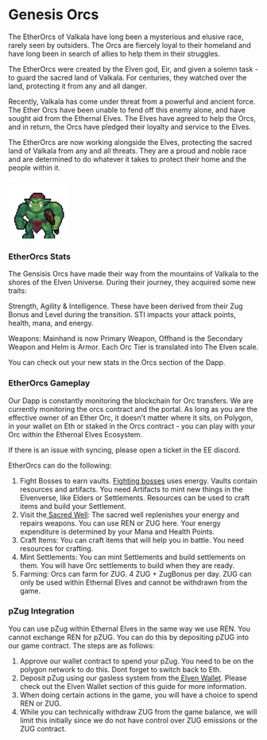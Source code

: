 # Genesis Orcs

The EtherOrcs of Valkala have long been a mysterious and elusive race, rarely seen by outsiders. The Orcs are fiercely loyal to their homeland and have long been in search of allies to help them in their struggles.

The EtherOrcs were created by the Elven god, Eir, and given a solemn task - to guard the sacred land of Valkala. For centuries, they watched over the land, protecting it from any and all danger.

Recently, Valkala has come under threat from a powerful and ancient force. The Ether Orcs have been unable to fend off this enemy alone, and have sought aid from the Ethernal Elves. The Elves have agreed to help the Orcs, and in return, the Orcs have pledged their loyalty and service to the Elves.

The EtherOrcs are now working alongside the Elves, protecting the sacred land of Valkala from any and all threats. They are a proud and noble race and are determined to do whatever it takes to protect their home and the people within it.

![](../.gitbook/assets/test.svg)



### EtherOrcs Stats

The Gensisis Orcs have made their way from the mountains of Valkala to the shores of the Elven Universe. During their journey, they acquired some new traits:

Strength, Agility & Intelligence. These have been derived from their Zug Bonus and Level during the transition. STI impacts your attack points, health, mana, and energy.&#x20;

Weapons: Mainhand is now Primary Weapon, Offhand is the Secondary Weapon and Helm is Armor.  Each Orc Tier is translated into The Elven scale.

You can check out your new stats in the Orcs section of the Dapp.

### EtherOrcs Gameplay

Our Dapp is constantly monitoring the blockchain for Orc transfers. We are currently monitoring the orcs contract and the portal. As long as you are the effective owner of an Ether Orc, it doesn't matter where it sits, on Polygon, in your wallet on Eth or staked in the Orcs contract - you can play with your Orc within the Ethernal Elves Ecosystem.&#x20;

If there is an issue with syncing, please open a ticket in the EE discord.

EtherOrcs can do the following:

1. Fight Bosses to earn vaults. [Fighting bosses](../elders-game-play/boss-battles.md) uses energy. Vaults contain resources and artifacts. You need Artifacts to mint new things in the Elvenverse, like Elders or Settlements. Resources can be used to craft items and build your Settlement.
2. Visit the[ Sacred Well](../elders-game-play/sacred-well.md): The sacred well replenishes your energy and repairs weapons. You can use REN or ZUG here. Your energy expenditure is determined by your Mana and Health Points.
3. Craft Items: You can craft items that will help you in battle. You need resources for crafting.
4. Mint Settlements: You can mint Settlements and build settlements on them. You will have Orc settlements to build when they are ready.
5. Farming: Orcs can farm for ZUG. 4 ZUG + ZugBonus per day. ZUG can only be used within Ethernal Elves and cannot be withdrawn from the game.

### pZug Integration&#x20;

You can use pZug within Ethernal Elves in the same way we use REN. You cannot exchange REN for pZUG. You can do this by depositing pZUG into our game contract. The steps are as follows:

1. Approve our wallet contract to spend your pZug. You need to be on the polygon network to do this. Dont forget to switch back to Eth.
2. Deposit pZug using our gasless system from the[ Elven Wallet](../economy/the-elven-wallet.md). Please check out the Elven Wallet section of this guide for more information.
3. When doing certain actions in the game, you will have a choice to spend REN or ZUG.&#x20;
4. While you can technically withdraw ZUG from the game balance, we will limit this initially since we do not have control over ZUG emissions or the ZUG contract.

